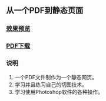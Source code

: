 ## 从一个PDF到静态页面 

### [效果预览](http://pixelhint.com/resto-free-beautiful-restaurant-psd-home-page-website-template/)
### [PDF下载](http://pixelhint.com/resto-free-beautiful-restaurant-psd-home-page-website-template/)

### 说明
1. 一个PDF文件制作为一个静态网页。
1. 学习并且练习自己的切图技术。
2. 学习使用Photoshop软件的各种操作。
